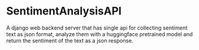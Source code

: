 # SentimentAnalysisAPI
A django web backend server that has single api for collecting sentiment text as json format, analyze them with a huggingface pretrained model  and return the sentiment of the text as a json response. 
